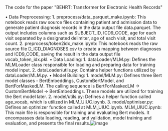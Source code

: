 The code for the paper "BEHRT: Transformer for Electronic Health Records"

• Data Preprocessing:
	1. preprocess/data_parquet_make.ipynb: This notebook reads raw source files containing patient and admission data to generate patient diagnosis records in the data output file data.parquet. The output includes columns such as SUBJECT_ID, ICD9_CODE, age for each visit separated by a designated delimiter, age of each visit, and total visit count.
	2. preprocess/token2idx_make.ipynb: This notebook reads the raw source file D_ICD_DIAGNOSES.csv to create a mapping between diagnoses and ICD9_CODE, saving the result in the data output file vocab_token_idx.pkl.
• Data Loading:
	1. dataLoader/MLM.py: Defines the MLMLoader class responsible for loading and preparing data for training model input.
	2. dataLoader/utils.py: Contains helper functions utilized by dataLoader/MLM.py.
• Model Building:
	1. model/MLM.py: Defines three Bert model classes - BertEmbeddings, CustomBertModel, and BertForMaskedLM. The calling sequence is BertForMaskedLM -> CustomBertModel -> BertEmbeddings. These models are utilized for training the Bert model later.
	2. model/utils.py: Defines a helper function called age_vocab, which is utilized in MLM_UIUC.ipynb.
	3. model/optimiser.py: Defines an optimizer function called at MLM_UIUC.ipynb.
MLM_UIUC.ipynb: This main file is responsible for training and evaluating Bert models. It encompasses data loading, reading, and validation, model training and evaluation, and presents the final results.![image](https://github.com/yunlianghuang2023/DL4H_Team_66/assets/139084839/1af37500-139b-4e11-848d-f1fd55224207)
